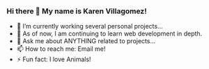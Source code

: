 ### Hi there 👋 My name is Karen Villagomez!

- 🔭 I’m currently working several personal projects...
- 🌱 As of now, I am continuing to learn web development in depth.
- 💬 Ask me about ANYTHING related to projects...
- 📫 How to reach me: Email me!
- ⚡ Fun fact: I love Animals!

<!--
**KarenHarley/KarenHarley** is a ✨ _special_ ✨ repository because its `README.md` (this file) appears on your GitHub profile.

Here are some ideas to get you started:

- 🔭 I’m currently working on ...
- 🌱 I’m currently learning ...
- 👯 I’m looking to collaborate on ...
- 🤔 I’m looking for help with ...
- 💬 Ask me about ...
- 📫 How to reach me: ...
- 😄 Pronouns: ...
- ⚡ Fun fact: ...
-->
